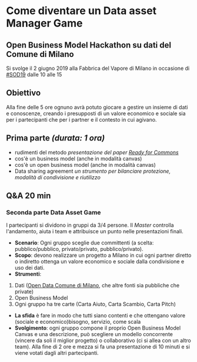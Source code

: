 # Come diventare un Data asset Manager Game

## Open Business Model Hackathon su dati del Comune di Milano

Si svolge il 2 giugno 2019 alla Fabbrica del Vapore di Milano in occasione di [#SOD19](http://spaghettiopendata.org/#il-programma) dalle 10 alle 15

## Obiettivo
Alla fine delle 5 ore ognuno avrà potuto giocare a gestire un insieme di dati e conoscenze, creando i presupposti di un valore economico e sociale sia per i partecipanti che per i partner e il contesto in cui agivano.

## Prima parte *(durata: 1 ora)*

* rudimenti del metodo *presentazione del paper [Ready for Commons](https://zenodo.org/record/3232983#.XO780tMzbqZ)*
* cos'è un business model (anche in modalità canvas)
* cos'è un open business model (anche in modalità canvas)
* Data sharing agreement *un strumento per bilanciare protezione, modalità di condivisione e riutilizzo*

## Q&A 20 min

### Seconda parte Data Asset Game
I partecipanti si dividono in gruppi da 3/4 persone. Il *Master* controlla l'andamento, aiuta i team e attribuisce un punto nelle presentazioni finali.


* **Scenario**: Ogni gruppo sceglie due committenti (a scelta: pubblico/pubblico, privato/privato, pubblico/privato).
* **Scopo**: devono realizzare un progetto a Milano in cui ogni partner diretto o indiretto ottenga un valore economico e sociale dalla condivisione e uso dei dati.
* **Strumenti**:

1. Dati ([Open Data Comune di Milano](http://dati.comune.milano.it/), che altre fonti sia pubbliche che private)
2. Open Business Model
3. Ogni gruppo ha tre carte (Carta Aiuto, Carta Scambio, Carta Pitch)

* **La sfida** è fare in modo che tutti siano contenti e che ottengano valore (sociale e economico)bisogno, servizio, come scala
* **Svolgimento**: ogni gruppo compone il proprio Open Business Model Canvas e una descrizione, può scegliere un modello concorrente (vincere da soli il miglior progetto) o collaborativo (ci si allea con un altro team). Alla fine di 2 ore e mezza si fa una presentazione di 10 minuti e si viene votati dagli altri partecipanti.
